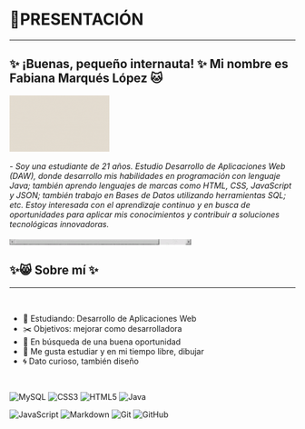 # 💬PRESENTACIÓN 
---
## ✨ ¡Buenas, pequeño internauta! ✨ Mi nombre es Fabiana Marqués López 🐱
<img width=35% src="./PERFIL/Brown Beige Vintage Scrapbook Thanks for Watching Video.gif" />

</br>

 <p>- <i>Soy una estudiante de 21 años. Estudio Desarrollo de Aplicaciones Web (DAW), donde desarrollo mis habilidades en programación con lenguaje Java; también aprendo lenguajes de marcas como HTML, CSS, JavaScript y JSON; también trabajo en Bases de Datos utilizando herramientas SQL; etc. Estoy interesada con el aprendizaje continuo y en busca de oportunidades para aplicar mis conocimientos y contribuir a soluciones tecnológicas innovadoras.</i></p>

<img  src="./PERFIL/barra.gif"/>

## ✨😸 Sobre mí ✨
---
</br>

- 📓 Estudiando: Desarrollo de Aplicaciones Web
- ✂️ Objetivos: mejorar como desarrolladora
- 🔭 En búsqueda de una buena oportunidad
- 📣 Me gusta estudiar y en mi tiempo libre, dibujar
- 🌀 Dato curioso, también diseño

</br>

![MySQL](https://img.shields.io/badge/mysql-4479A1.svg?style=for-the-badge&logo=mysql&logoColor=white)
![CSS3](https://img.shields.io/badge/css3-%231572B6.svg?style=for-the-badge&logo=css3&logoColor=white)
![HTML5](https://img.shields.io/badge/html5-%23E34F26.svg?style=for-the-badge&logo=html5&logoColor=white)
![Java](https://img.shields.io/badge/java-%23ED8B00.svg?style=for-the-badge&logo=openjdk&logoColor=white)

![JavaScript](https://img.shields.io/badge/javascript-%23323330.svg?style=for-the-badge&logo=javascript&logoColor=%23F7DF1E)
![Markdown](https://img.shields.io/badge/markdown-%23000000.svg?style=for-the-badge&logo=markdown&logoColor=white)
![Git](https://img.shields.io/badge/git-%23F05033.svg?style=for-the-badge&logo=git&logoColor=white)
![GitHub](https://img.shields.io/badge/github-%23121011.svg?style=for-the-badge&logo=github&logoColor=white)
